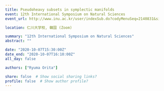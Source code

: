 ```yaml
---
title: Pseudoheavy subsets in symplectic manifolds
event: 12th International Symposium on Natural Sciences
event_url: http://www.inu.ac.kr/user/indexSub.do?codyMenuSeq=2140831&siteId=ribs

location: 仁川大学校, 韓国 (Zoom)

summary: "12th International Symposium on Natural Sciences"
abstract: ""

date: "2020-10-07T15:30:00Z"
date_end: "2020-10-07T16:10:00Z"
all_day: false

authors: ["Ryuma Orita"]

share: false  # Show social sharing links?
profile: false  # Show author profile?
---
```


